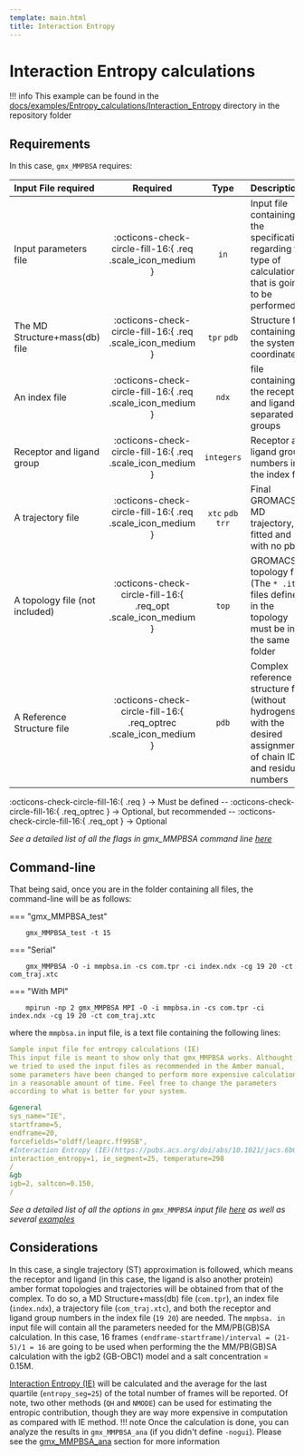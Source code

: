 ```yaml
---
template: main.html
title: Interaction Entropy
---
```


# Interaction Entropy calculations

!!! info
    This example can be found in the [docs/examples/Entropy_calculations/Interaction_Entropy][6] directory in the 
     repository folder


## Requirements
In this case, `gmx_MMPBSA` requires:

| Input File required            | Required |           Type             | Description |
|:-------------------------------|:--------:|:--------------------------:|:-------------------------------------------------------------------------------------------------------------|
| Input parameters file          | :octicons-check-circle-fill-16:{ .req .scale_icon_medium } |           `in`          | Input file containing all the specifications regarding the type of calculation that is going to be performed |
| The MD Structure+mass(db) file | :octicons-check-circle-fill-16:{ .req .scale_icon_medium } |    `tpr` `pdb`    | Structure file containing the system coordinates |
| An index file                  | :octicons-check-circle-fill-16:{ .req .scale_icon_medium } |          `ndx`    | file containing the receptor and ligand in separated groups |
| Receptor and ligand group      | :octicons-check-circle-fill-16:{ .req .scale_icon_medium } |        `integers`       | Receptor and ligand group numbers in the index file |
| A trajectory file              | :octicons-check-circle-fill-16:{ .req .scale_icon_medium } | `xtc` `pdb` `trr` | Final GROMACS MD trajectory, fitted and with no pbc. |
| A topology file (not included) | :octicons-check-circle-fill-16:{ .req_opt .scale_icon_medium }    |           `top`         | GROMACS topology file (The `* .itp` files defined in the topology must be in the same folder |
| A Reference Structure file     | :octicons-check-circle-fill-16:{ .req_optrec .scale_icon_medium } |           `pdb`         | Complex reference structure file (without hydrogens) with the desired assignment of chain ID and residue numbers |
              
:octicons-check-circle-fill-16:{ .req } -> Must be defined -- :octicons-check-circle-fill-16:{ .req_optrec } -> 
Optional, but recommended -- :octicons-check-circle-fill-16:{ .req_opt } -> Optional

_See a detailed list of all the flags in gmx_MMPBSA command line [here][1]_

## Command-line
That being said, once you are in the folder containing all files, the command-line will be as follows:

=== "gmx_MMPBSA_test"

        gmx_MMPBSA_test -t 15

=== "Serial"

        gmx_MMPBSA -O -i mmpbsa.in -cs com.tpr -ci index.ndx -cg 19 20 -ct com_traj.xtc

=== "With MPI"

        mpirun -np 2 gmx_MMPBSA MPI -O -i mmpbsa.in -cs com.tpr -ci index.ndx -cg 19 20 -ct com_traj.xtc

where the `mmpbsa.in` input file, is a text file containing the following lines:

``` yaml linenums="1" title="Sample input file for entropy calculations (IE)"
Sample input file for entropy calculations (IE)
This input file is meant to show only that gmx_MMPBSA works. Althought,
we tried to used the input files as recommended in the Amber manual,
some parameters have been changed to perform more expensive calculations
in a reasonable amount of time. Feel free to change the parameters 
according to what is better for your system.

&general
sys_name="IE",
startframe=5,
endframe=20,
forcefields="oldff/leaprc.ff99SB",
#Interaction Entropy (IE)(https://pubs.acs.org/doi/abs/10.1021/jacs.6b02682) approximation
interaction_entropy=1, ie_segment=25, temperature=298
/
&gb
igb=2, saltcon=0.150,
/
```

_See a detailed list of all the options in `gmx_MMPBSA` input file [here][2] as well as several [examples][3]_

  

## Considerations
In this case, a single trajectory (ST) approximation is followed, which means the receptor and ligand (in this case, 
the ligand is also another protein) amber format topologies and trajectories will be obtained from that of the 
complex. To do so, a MD Structure+mass(db) file (`com.tpr`), an index file (`index.ndx`), a trajectory file 
(`com_traj.xtc`), and both the receptor and ligand group numbers in the index file (`19 20`) are needed. The `mmpbsa.
in` input file will contain all the parameters needed for the MM/PB(GB)SA calculation. In this case, 16 frames 
`(endframe-startframe)/interval = (21-5)/1 = 16` are going to be used when performing the the MM/PB(GB)SA 
calculation with the igb2 (GB-OBC1) model and a salt concentration = 0.15M.

[Interaction Entropy (IE)][4] will be calculated and the average for the last quartile (`entropy_seg=25`) of the 
total number of frames will be reported. Of note, two other methods (`QH` and `NMODE`) can be used for estimating the 
entropic contribution, though they are way more expensive in computation as compared with IE method.
!!! note
    Once the calculation is done, you can analyze the results in `gmx_MMPBSA_ana` (if you didn't define `-nogui`). 
    Please see the [gmx_MMPBSA_ana][5] section for more information
  
  [1]: ../../../gmx_MMPBSA_command-line.md#gmx_mmpbsa-command-line
  [2]: ../../../input_file.md#the-input-file
  [3]: ../../../input_file.md#sample-input-files  
  [4]: https://pubs.acs.org/doi/abs/10.1021/jacs.6b02682
  [5]: ../../../analyzer.md#gmx_mmpbsa_ana-the-analyzer-tool
  [6]: https://github.com/Valdes-Tresanco-MS/gmx_MMPBSA/tree/master/docs/examples/Entropy_calculations/Interaction_Entropy
  [7]: ../../gmx_MMPBSA_test.md#gmx_mmpbsa_test-command-line
